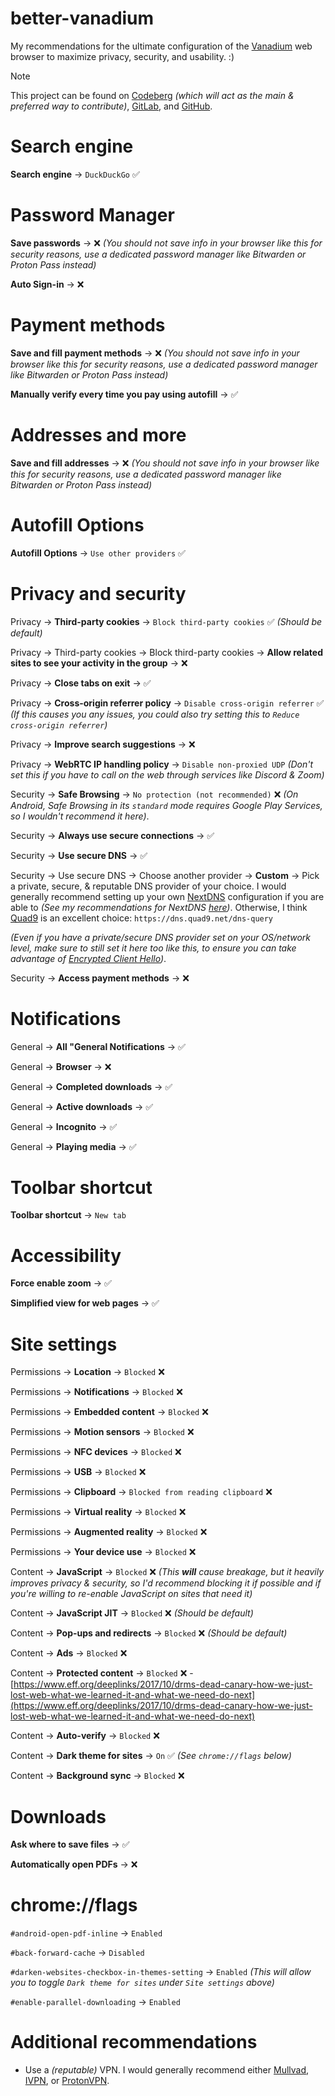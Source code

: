# better-vanadium

My recommendations for the ultimate configuration of the [Vanadium](https://github.com/GrapheneOS/Vanadium) web browser to maximize privacy, security, and usability. :)

> [!NOTE]
> This project can be found on [Codeberg](https://codeberg.org/celenity/better-vanadium) *(which will act as the main & preferred way to contribute)*, [GitLab](https://gitlab.com/celenityy/better-vanadium), and [GitHub](https://github.com/celenityy/better-vanadium).

# Search engine

**Search engine** -> `DuckDuckGo` ✅

# Password Manager

**Save passwords** -> ❌ *(You should not save info in your browser like this for security reasons, use a dedicated password manager like Bitwarden or Proton Pass instead)*

**Auto Sign-in** -> ❌

# Payment methods

**Save and fill payment methods** -> ❌ *(You should not save info in your browser like this for security reasons, use a dedicated password manager like Bitwarden or Proton Pass instead)*

**Manually verify every time you pay using autofill** -> ✅

# Addresses and more

**Save and fill addresses** -> ❌ *(You should not save info in your browser like this for security reasons, use a dedicated password manager like Bitwarden or Proton Pass instead)*

# Autofill Options

**Autofill Options** -> `Use other providers` ✅

# Privacy and security

Privacy -> **Third-party cookies** -> `Block third-party cookies` ✅ *(Should be default)*

Privacy -> Third-party cookies -> Block third-party cookies -> **Allow related sites to see your activity in the group** -> ❌

Privacy -> **Close tabs on exit** -> ✅

Privacy -> **Cross-origin referrer policy** -> `Disable cross-origin referrer` ✅ *(If this causes you any issues, you could also try setting this to `Reduce cross-origin referrer`)*

Privacy -> **Improve search suggestions** -> ❌

Privacy -> **WebRTC IP handling policy** -> `Disable non-proxied UDP` *(Don't set this if you have to call on the web through services like Discord & Zoom)*

Security -> **Safe Browsing** -> `No protection (not recommended)` ❌ *(On Android, Safe Browsing in its `standard` mode requires Google Play Services, so I wouldn't recommend it here)*.

Security -> **Always use secure connections** -> ✅

Security -> **Use secure DNS** -> ✅

Security -> Use secure DNS -> Choose another provider -> **Custom** -> Pick a private, secure, & reputable DNS provider of your choice. I would generally recommend setting up your own [NextDNS](https://nextdns.io) configuration if you are able to *(See my recommendations for NextDNS [here](https://codeberg.org/celenity/nextdns-settings))*. Otherwise, I think [Quad9](https://quad9.net/) is an excellent choice: `https://dns.quad9.net/dns-query`

*(Even if you have a private/secure DNS provider set on your OS/network level, make sure to still set it here too like this, to ensure you can take advantage of [Encrypted Client Hello](https://blog.cloudflare.com/announcing-encrypted-client-hello))*.

Security -> **Access payment methods** -> ❌

# Notifications

General -> **All "General Notifications** -> ✅

General -> **Browser** -> ❌

General -> **Completed downloads** -> ✅

General -> **Active downloads** -> ✅

General -> **Incognito** -> ✅

General -> **Playing media** -> ✅

# Toolbar shortcut

**Toolbar shortcut** -> `New tab`

# Accessibility

**Force enable zoom** -> ✅

**Simplified view for web pages** -> ✅

# Site settings

Permissions -> **Location** -> `Blocked` ❌ 

Permissions -> **Notifications** -> `Blocked` ❌

Permissions -> **Embedded content** -> `Blocked` ❌

Permissions -> **Motion sensors** -> `Blocked` ❌

Permissions -> **NFC devices** -> `Blocked` ❌

Permissions -> **USB** -> `Blocked` ❌

Permissions -> **Clipboard** -> `Blocked from reading clipboard` ❌

Permissions -> **Virtual reality** -> `Blocked` ❌

Permissions -> **Augmented reality** -> `Blocked` ❌

Permissions -> **Your device use** -> `Blocked` ❌

Content -> **JavaScript** -> `Blocked` ❌ *(This **will** cause breakage, but it heavily improves privacy & security, so I'd recommend blocking it if possible and if you're willing to re-enable JavaScript on sites that need it)*

Content -> **JavaScript JIT** -> `Blocked` ❌ *(Should be default)*

Content -> **Pop-ups and redirects** -> `Blocked` ❌ *(Should be default)*

Content -> **Ads** -> `Blocked` ❌

Content -> **Protected content** -> `Blocked` ❌ - [https://www.eff.org/deeplinks/2017/10/drms-dead-canary-how-we-just-lost-web-what-we-learned-it-and-what-we-need-do-next](https://www.eff.org/deeplinks/2017/10/drms-dead-canary-how-we-just-lost-web-what-we-learned-it-and-what-we-need-do-next)

Content -> **Auto-verify** -> `Blocked` ❌

Content -> **Dark theme for sites** -> `On` ✅ *(See `chrome://flags` below)*

Content -> **Background sync** -> `Blocked` ❌

# Downloads

**Ask where to save files** -> ✅

**Automatically open PDFs** -> ❌

# chrome://flags

`#android-open-pdf-inline` -> `Enabled`

`#back-forward-cache` -> `Disabled`

`#darken-websites-checkbox-in-themes-setting` -> `Enabled` *(This will allow you to toggle `Dark theme for sites` under `Site settings` above)*

`#enable-parallel-downloading` -> `Enabled`

# Additional recommendations

* Use a *(reputable)* VPN. I would generally recommend either [Mullvad](https://mullvad.net/), [IVPN](https://www.ivpn.net/), or [ProtonVPN](https://protonvpn.com/).

